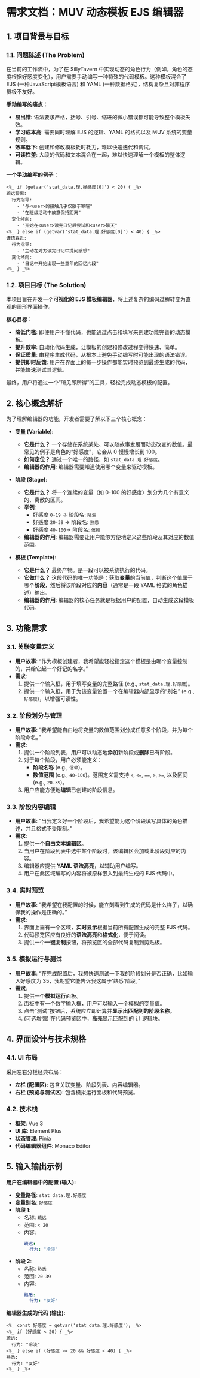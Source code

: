 # 需求文档：MUV 动态模板 EJS 编辑器

## 1. 项目背景与目标

### 1.1. 问题陈述 (The Problem)

在当前的工作流中，为了在 SillyTavern 中实现动态的角色行为（例如，角色的态度根据好感度变化），用户需要手动编写一种特殊的代码模板。这种模板混合了 EJS (一种JavaScript模板语言) 和 YAML (一种数据格式)，结构复杂且对非程序员极不友好。

**手动编写的痛点：**
*   **易出错**: 语法要求严格，括号、引号、缩进的微小错误都可能导致整个模板失效。
*   **学习成本高**: 需要同时理解 EJS 的逻辑、YAML 的格式以及 MUV 系统的变量规则。
*   **效率低下**: 创建和修改模板耗时耗力，难以快速迭代和调试。
*   **可读性差**: 大段的代码和文本混合在一起，难以快速理解一个模板的整体逻辑。

**一个手动编写的例子：**
```ejs
<%_ if (getvar('stat_data.理.好感度[0]') < 20) { _%>
疏远警惕:
  行为指导:
    - "与<user>的接触几乎仅限于寒暄"
    - "在班级活动中故意保持距离"
  变化倾向:
    - "开始在<user>读完日记后尝试和<user>聊天"
<%_ } else if (getvar('stat_data.理.好感度[0]') < 40) { _%>
谨慎靠近:
  行为指导:
    - "主动在对方读完日记中提问感想"
  变化倾向:
    - "日记中开始出现一些童年的回忆片段"
<%_ } _%>
```

### 1.2. 项目目标 (The Solution)

本项目旨在开发一个**可视化的 EJS 模板编辑器**，将上述复杂的编码过程转变为直观的图形界面操作。

**核心目标：**
*   **降低门槛**: 即便用户不懂代码，也能通过点击和填写来创建功能完善的动态模板。
*   **提升效率**: 自动化代码生成，让模板的创建和修改过程变得快速、简单。
*   **保证质量**: 由程序生成代码，从根本上避免手动编写时可能出现的语法错误。
*   **提供即时反馈**: 用户在界面上的每一步操作都能实时预览到最终生成的代码，并能快速测试其逻辑。

最终，用户将通过一个“所见即所得”的工具，轻松完成动态模板的配置。

## 2. 核心概念解析

为了理解编辑器的功能，开发者需要了解以下三个核心概念：

*   **变量 (Variable)**:
    *   **它是什么？** 一个存储在系统某处、可以随故事发展而动态改变的数值。最常见的例子是角色的“好感度”，它会从 0 慢慢增长到 100。
    *   **如何定位？** 通过一个唯一的路径，如 `stat_data.理.好感度`。
    *   **编辑器的作用**: 编辑器需要知道使用哪个变量来驱动模板。

*   **阶段 (Stage)**:
    *   **它是什么？** 将一个连续的变量（如 0-100 的好感度）划分为几个有意义的、离散的区间。
    *   **举例**:
        *   好感度 `0-19`  ->  阶段名: `陌生`
        *   好感度 `20-39` ->  阶段名: `熟悉`
        *   好感度 `40-100`->  阶段名: `信赖`
    *   **编辑器的作用**: 编辑器需要让用户能够方便地定义这些阶段及其对应的数值范围。

*   **模板 (Template)**:
    *   **它是什么？** 最终产物。是一段可以被系统执行的代码。
    *   **它做什么？** 这段代码的唯一功能是：获取**变量**的当前值，判断这个值属于哪个**阶段**，然后将该阶段对应的**内容**（通常是一段 YAML 格式的角色描述）输出。
    *   **编辑器的作用**: 编辑器的核心任务就是根据用户的配置，自动生成这段模板代码。

## 3. 功能需求

### 3.1. 关联变量定义
*   **用户故事**: “作为模板创建者，我希望能轻松指定这个模板是由哪个变量控制的，并给它起一个好记的名字。”
*   **需求**:
    1.  提供一个输入框，用于填写变量的完整路径 (e.g., `stat_data.理.好感度`)。
    2.  提供一个输入框，用于为该变量设置一个在编辑器内部显示的“别名” (e.g., `好感度`)，以增强可读性。

### 3.2. 阶段划分与管理
*   **用户故事**: “我希望能自由地将变量的数值范围划分成任意多个阶段，并为每个阶段命名。”
*   **需求**:
    1.  提供一个阶段列表，用户可以动态地**添加**新阶段或**删除**已有阶段。
    2.  对于每个阶段，用户必须能定义：
        *   **阶段名称** (e.g., `信赖`)。
        *   **数值范围** (e.g., `40-100`)。范围定义需支持 `<`, `<=`, `==`, `>`, `>=`, 以及区间 (e.g., `20-39`)。
    3.  用户应能方便地**编辑**已创建的阶段信息。

### 3.3. 阶段内容编辑
*   **用户故事**: “当我定义好一个阶段后，我希望能为这个阶段填写具体的角色描述，并且格式不受限制。”
*   **需求**:
    1.  提供一个**自由文本编辑区**。
    2.  当用户在阶段列表中选中某个阶段时，该编辑区会加载此阶段对应的内容。
    3.  编辑器应提供 **YAML 语法高亮**，以辅助用户编写。
    4.  用户在此区域编写的内容将被原样嵌入到最终生成的 EJS 代码中。

### 3.4. 实时预览
*   **用户故事**: “我希望在我配置的时候，能立刻看到生成的代码是什么样子，以确保我的操作是正确的。”
*   **需求**:
    1.  界面上需有一个区域，**实时显示**根据当前所有配置生成的完整 EJS 代码。
    2.  代码预览区应有良好的**语法高亮**和**格式化**，便于阅读。
    3.  提供一个**一键复制**按钮，将预览区的全部代码复制到剪贴板。

### 3.5. 模拟运行与测试
*   **用户故事**: “在完成配置后，我想快速测试一下我的阶段划分是否正确，比如输入好感度为 35，我期望它能告诉我这属于‘熟悉’阶段。”
*   **需求**:
    1.  提供一个**模拟运行**面板。
    2.  面板中有一个数字输入框，用户可以输入一个模拟的变量值。
    3.  点击“测试”按钮后，系统应立即计算并**显示出匹配到的阶段名称**。
    4.  (可选增强) 在代码预览区中，**高亮**显示匹配到的 `if` 逻辑块。

## 4. 界面设计与技术规格

### 4.1. UI 布局
采用左右分栏经典布局：
*   **左栏 (配置区)**: 包含关联变量、阶段列表、内容编辑器。
*   **右栏 (预览与测试区)**: 包含模拟运行面板和代码预览。

### 4.2. 技术栈
*   **框架**: Vue 3
*   **UI 库**: Element Plus
*   **状态管理**: Pinia
*   **代码编辑器组件**: Monaco Editor

## 5. 输入输出示例

**用户在编辑器中的配置 (输入):**

*   **变量路径**: `stat_data.理.好感度`
*   **变量别名**: `好感度`
*   **阶段 1**:
    *   名称: `疏远`
    *   范围: `< 20`
    *   内容:
        ```yaml
        疏远:
          行为: "冷淡"
        ```
*   **阶段 2**:
    *   名称: `熟悉`
    *   范围: `20-39`
    *   内容:
        ```yaml
        熟悉:
          行为: "友好"
        ```

**编辑器生成的代码 (输出):**

```ejs
<%_ const 好感度 = getvar('stat_data.理.好感度'); _%>
<%_ if (好感度 < 20) { _%>
疏远:
  行为: "冷淡"
<%_ } else if (好感度 >= 20 && 好感度 < 40) { _%>
熟悉:
  行为: "友好"
<%_ } _%>